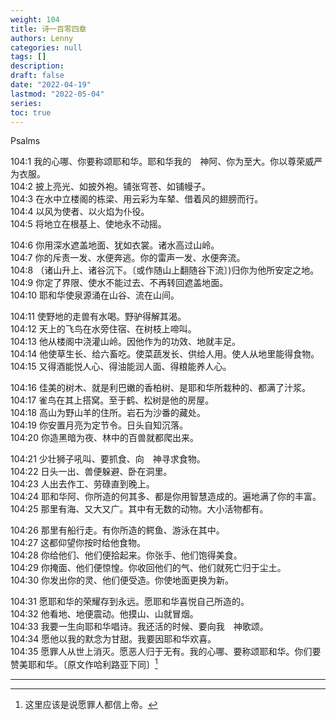```yaml
---
weight: 104
title: 诗一百零四章
authors: Lenny
categories: null
tags: []
description: 
draft: false
date: "2022-04-19"
lastmod: "2022-05-04"
series: 
toc: true
---
```

Psalms
<!--more-->

104:1 我的心哪、你要称颂耶和华。耶和华我的　神阿、你为至大。你以尊荣威严为衣服。  
104:2 披上亮光、如披外袍。铺张穹苍、如铺幔子。  
104:3 在水中立楼阁的栋梁、用云彩为车辇、借着风的翅膀而行。  
104:4 以风为使者、以火焰为仆役。  
104:5 将地立在根基上、使地永不动摇。  

104:6 你用深水遮盖地面、犹如衣裳。诸水高过山岭。  
104:7 你的斥责一发、水便奔逃。你的雷声一发、水便奔流。  
104:8 （诸山升上、诸谷沉下。〔或作随山上翻随谷下流〕)归你为他所安定之地。  
104:9 你定了界限、使水不能过去、不再转回遮盖地面。  
104:10 耶和华使泉源涌在山谷、流在山间。  

104:11 使野地的走兽有水喝。野驴得解其渴。  
104:12 天上的飞鸟在水旁住宿、在树枝上啼叫。  
104:13 他从楼阁中浇灌山岭。因他作为的功效、地就丰足。  
104:14 他使草生长、给六畜吃。使菜蔬发长、供给人用。使人从地里能得食物。  
104:15 又得酒能悦人心、得油能润人面、得粮能养人心。  

104:16 佳美的树木、就是利巴嫩的香柏树、是耶和华所栽种的、都满了汁浆。  
104:17 雀鸟在其上搭窝。至于鹤、松树是他的房屋。  
104:18 高山为野山羊的住所。岩石为沙番的藏处。  
104:19 你安置月亮为定节令。日头自知沉落。  
104:20 你造黑暗为夜、林中的百兽就都爬出来。  

104:21 少壮狮子吼叫、要抓食、向　神寻求食物。  
104:22 日头一出、兽便躲避、卧在洞里。  
104:23 人出去作工、劳碌直到晚上。  
104:24 耶和华阿、你所造的何其多、都是你用智慧造成的。遍地满了你的丰富。  
104:25 那里有海、又大又广。其中有无数的动物。大小活物都有。  

104:26 那里有船行走。有你所造的鳄鱼、游泳在其中。  
104:27 这都仰望你按时给他食物。  
104:28 你给他们、他们便拾起来。你张手、他们饱得美食。  
104:29 你掩面、他们便惊惶。你收回他们的气、他们就死亡归于尘土。  
104:30 你发出你的灵、他们便受造。你使地面更换为新。  

104:31 愿耶和华的荣耀存到永远。愿耶和华喜悦自己所造的。  
104:32 他看地、地便震动。他摸山、山就冒烟。  
104:33 我要一生向耶和华唱诗。我还活的时候、要向我　神歌颂。  
104:34 愿他以我的默念为甘甜。我要因耶和华欢喜。  
104:35 愿罪人从世上消灭。愿恶人归于无有。我的心哪、要称颂耶和华。你们要赞美耶和华。〔原文作哈利路亚下同〕[^1]  


---
[^1]: 这里应该是说愿罪人都信上帝。
